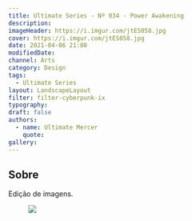 ```yaml
---
title: Ultimate Series - Nº 034 - Power Awakening
description:
imageHeader: https://i.imgur.com/jtES058.jpg
cover: https://i.imgur.com/jtES058.jpg
date: 2021-04-06 21:00
modifiedDate:
channel: Arts
category: Design
tags:
  - Ultimate Series
layout: LandscapeLayout
filter: filter-cyberpunk-ix
typography:
draft: false
authors:
  - name: Ultimate Mercer
    quote:
gallery:
---
```


## Sobre

Edição de imagens.

<figure>
<img src="https://i.imgur.com/jtES058.jpg" className="max-w-none mx-auto block"/>
</figure>
